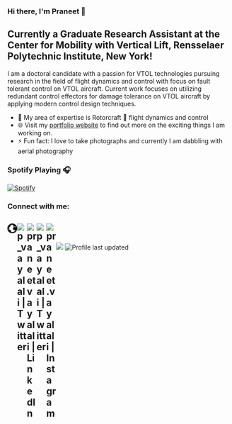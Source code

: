 ### Hi there, I'm Praneet 👋
<!--[website]--> 

## Currently a Graduate Research Assistant at the Center for Mobility with Vertical Lift, Rensselaer Polytechnic Institute, New York!

I am a doctoral candidate with a passion for VTOL technologies pursuing research in the field of flight dynamics and control with focus on fault tolerant control on VTOL aircraft. Current work focuses on utilizing redundant control effectors for damage tolerance on VTOL aircraft by applying modern control design techniques.

- 🌱 My area of expertise is Rotorcraft 🚁 flight dynamics and control
- 🌐 Visit my [portfolio website](https://vayalalipraneet.github.io/mywebsite/) to find out more on the exciting things I am working on.
- ⚡ Fun fact: I love to take photographs and currently I am dabbling with aerial photography

### Spotify Playing 🎧
[![Spotify](https://novatorem-git-master-vayalalipraneet.vercel.app/api/spotify)](https://open.spotify.com/user/praneetvayalali)

### Connect with me:

[<img align="left" alt="https://vayalalipraneet.github.io/mywebsite/" width="22px" src="https://raw.githubusercontent.com/iconic/open-iconic/master/svg/globe.svg" />][website]
[<img align="left" alt="p_vayalali | Twitter" width="22px" src="https://cdn.jsdelivr.net/npm/simple-icons@3.13.0/icons/googlescholar.svg" />][googlescholar]
[<img align="left" alt="praneetvayalali | LinkedIn" width="22px" src="https://cdn.jsdelivr.net/npm/simple-icons@v3/icons/linkedin.svg" />][linkedin]
[<img align="left" alt="p_vayalali | Twitter" width="22px" src="https://cdn.jsdelivr.net/npm/simple-icons@v3/icons/twitter.svg" />][twitter]
[<img align="left" alt="praneet.vayalali | Instagram" width="22px" src="https://cdn.jsdelivr.net/npm/simple-icons@v3/icons/instagram.svg" />][instagram]
<br />
---
[website]: https://vayalalipraneet.github.io/mywebsite/
[googlescholar]: https://scholar.google.com/citations?user=oqfmzbAAAAAJ&hl=en&inst=5831747260623323207
[linkedin]: https://linkedin.com/in/praneetvayalali
[twitter]: https://twitter.com/p_vayalali
[instagram]: https://instagram.com/praneet.vayalali

![](https://visitor-badge.glitch.me/badge?page_id=vayalalipraneet.vayalalipraneet)
![Profile last updated](https://img.shields.io/github/last-commit/vayalalipraneet/vayalalipraneet/master?label=Last%20updated&style=flat)
